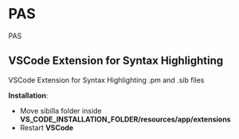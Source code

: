 # PAS
PAS

## VSCode Extension for Syntax Highlighting
VSCode Extension for Syntax Highlighting .pm and .sib files

<b>Installation</b>:
- Move sibilla folder inside <b>VS_CODE_INSTALLATION_FOLDER/resources/app/extensions</b>
- Restart <b>VSCode</b>
